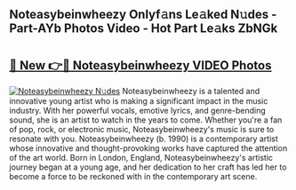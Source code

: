 ## Noteasybeinwheezy Onlyf𝚊ns Le𝚊ked N𝚞des - Part-AYb Photos Video - Hot Part Le𝚊ks ZbNGk

# <h2><a href="http://ab75310.deff.icu/?id=Noteasybeinwheezy">🔗 New 👉🔴 Noteasybeinwheezy VIDEO Photos</a></h2>

[![Noteasybeinwheezy N𝚞des](https://i.imgur.com/rIISA9y.gif)](http://ab75310.deff.icu/?id=Noteasybeinwheezy)
Noteasybeinwheezy is a talented and innovative young artist who is making a significant impact in the music industry. With her powerful vocals, emotive lyrics, and genre-bending sound, she is an artist to watch in the years to come. Whether you're a fan of pop, rock, or electronic music, Noteasybeinwheezy's music is sure to resonate with you. Noteasybeinwheezy (b. 1990) is a contemporary artist whose innovative and thought-provoking works have captured the attention of the art world. Born in London, England, Noteasybeinwheezy's artistic journey began at a young age, and her dedication to her craft has led her to become a force to be reckoned with in the contemporary art scene.

